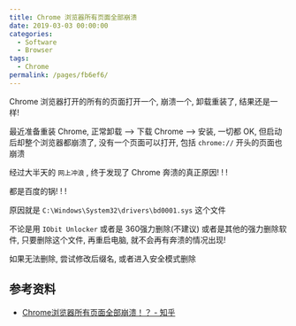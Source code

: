 ```yaml
---
title: Chrome 浏览器所有页面全部崩溃
date: 2019-03-03 00:00:00
categories: 
  - Software
  - Browser
tags: 
  - Chrome
permalink: /pages/fb6ef6/
---
```


Chrome 浏览器打开的所有的页面打开一个, 崩溃一个, 卸载重装了, 结果还是一样!

最近准备重装 Chrome, 正常卸载 --> 下载 Chrome --> 安装, 一切都 OK, 但启动后却整个浏览器都崩溃了, 没有一个页面可以打开, 包括 `chrome://` 开头的页面也崩溃

经过大半天的 `网上冲浪` , 终于发现了 Chrome 奔溃的真正原因! ! !

都是百度的锅! ! !

原因就是 `C:\Windows\System32\drivers\bd0001.sys` 这个文件

不论是用 `IObit Unlocker` 或者是 360强力删除(不建议) 或者是其他的强力删除软件, 只要删除这个文件, 再重启电脑, 就不会再有奔溃的情况出现!

如果无法删除, 尝试修改后缀名, 或者进入安全模式删除

## 参考资料

- [Chrome浏览器所有页面全部崩溃！？ - 知乎](https://www.zhihu.com/question/29305453)
